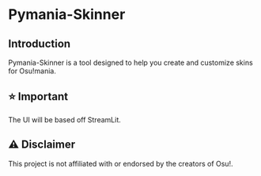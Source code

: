 # Pymania-Skinner

## Introduction
Pymania-Skinner is a tool designed to help you create and customize skins for Osu!mania.

## ⭐ Important
The UI will be based off StreamLit.

## ⚠️ Disclaimer
This project is not affiliated with or endorsed by the creators of Osu!.

